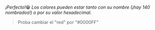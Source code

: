 _¡Perfecto!_:grin:
_Los colores pueden estar tanto con su nombre (¡hay 140 nombrados!) o por su valor hexadecimal._
>Proba cambiar el "red" por "#0000FF"